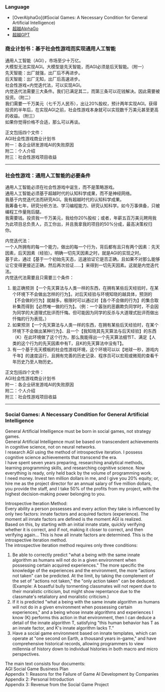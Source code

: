 ### Language  
- [OverAlphaGo](#Social Games: A Necessary Condition for General Artificial Intelligence)  
- [超越AlphaGo](#社会性游戏：通用人工智能的必要条件)  
- [超越GPT](#商业计划书：基于社会性游戏而实现通用人工智能)  
  
### 商业计划书：基于社会性游戏而实现通用人工智能
  
通用人工智能（AGI），市场至少十万亿。  
大模型无法实现AGI。大模型是先天智能，而AGI必须是后天智能。（附一）  
先天智能：出厂就强，出厂后不再进步。  
后天智能：出厂无知，出厂后高速进步。  
社会性游戏+内觉迭代法，可以实现AGI。  
内觉迭代法需要三大条件。我们已满足其二，而第三条可以花钱解决。因此需要被投资。（附二）  
我们需要一千万美元（七千万人民币），出让20%股权，预计两年实现AGI。获得投资的半年后，在实现AGI之前，社会性游戏本身就可以实现数千万美元甚至更高的收益。（附三）  
如果你觉得价格不合适，那么可以再谈。  
  
正文包括四个文件：  
AGI社会性游戏商业计划书  
附一：各企业研发游戏AI的失败原因  
附二：个人介绍  
附三：社会性游戏项目收益  

---  

### 社会性游戏：通用人工智能的必要条件
  
通用人工智能必须在社会性游戏中诞生，而不是策略游戏。  
通用人工智能必须基于超越时代的认知科学成果，而不是神经网络。  
我基于内觉迭代法而研究AGI。我有超越时代的认知科学成果。  
我筹备七年，研究分析方法、学习编程能力、研究认知科学。如今万事俱备，只被编程工作量拖后腿。  
我需要钱。投资我一千万美元，我给你20%股权；或者，年薪五百万美元聘用我为此项目总负责人，员工你出，并且我拿我的项目的50%分成，最高决策权归你。  
  
内觉迭代法：  
一个人所拥有的每一个能力，做出的每一个行为，背后都有且只有两个因素：先天因素，后天因素（经验）。明确一切先天因素之时，就是AGI的实现之时。  
基于此，通过【基于一个初始先天态，迅速验证它是否正确，且如果不对那么能够让它变得更接近正确，然后再次验证……】来得到一切先天因素。这就是内觉迭代法。  
内觉迭代法需要且只需要三个条件：  
1. 能正确预测【一个先天算法与人类一样的东西，在拥有某些后天经验时，在某个环境下不会做出怎样的行为】。对后天经验与环境知晓的越具体，预测的【不会做的行为】就越多。极限时可以通过对【各个不会做的行为】的集合取补集而得到【必然唯一做的行为】。（例：一个嚣张的恶霸欺负同学时，不会因为同学的大道理式批评而忏悔。但可能因为同学的反杀与大道理式批评而做出忏悔的行为表现。）  
2. 如果预测【一个先天算法与人类一样的东西，在拥有某些后天经验时，在某个环境下不会做出某种行为】、且一个【我知晓其先天算法与后天经验】的东西（K）在此环境做了这个行为，那么我能得出一个先天算法细节T、满足【人类的这个行为的先天因素中有T，且K的先天算法中没有T】。  
3. 有一个基于先天模板的社会性游戏环境，这个环境可以以【地球一秒，游戏内千年】的速度运行，且拥有完善的历史记录、程序员可以宏观或微观的查看千年历史乃至人物历史。  
  
正文包括四个文件：  
AGI社会性游戏商业计划书  
附一：各企业研发游戏AI的失败原因  
附二：个人介绍  
附三：社会性游戏项目收益  

---  

### Social Games: A Necessary Condition for General Artificial Intelligence

General Artificial Intelligence must be born in social games, not strategy games.  
General Artificial Intelligence must be based on transcendent achievements in cognitive science, not on neural networks.  
I research AGI using the method of introspective iteration. I possess cognitive science achievements that transcend the era.  
I have spent seven years preparing, researching analytical methods, learning programming skills, and researching cognitive science. Now everything is ready, only held back by the volume of programming work.  
I need money. Invest ten million dollars in me, and I give you 20% equity; or, hire me as the project director for an annual salary of five million dollars, you provide the staff, and I take 50% of the profits from my project, with the highest decision-making power belonging to you.  
  
Introspective Iteration Method:  
Every ability a person possesses and every action they take is influenced by only two factors: innate factors and acquired factors (experience). The moment all innate factors are defined is the moment AGI is realized.  
Based on this, by starting with an initial innate state, quickly verifying whether it is correct, and if not, making it closer to correct, and then verifying again... This is how all innate factors are determined. This is the introspective iteration method.  
The introspective iteration method requires only three conditions:  
1. Be able to correctly predict "what a being with the same innate algorithm as humans will not do in a given environment when possessing certain acquired experiences." The more specific the knowledge of the experiences and the environment, the more "actions not taken" can be predicted. At the limit, by taking the complement of the set of "actions not taken," the "only action taken" can be deduced. (Example: A boastful bully tormenting classmates will not repent due to their moralistic criticism, but might show repentance due to the classmate's retaliatory and moralistic criticism.)  
2. If it is predicted "what a being with the same innate algorithm as humans will not do in a given environment when possessing certain experiences," and a being whose innate algorithms and experiences I know (K) performs this action in that environment, then I can deduce a detail of the innate algorithm T, satisfying "this human behavior has T as an innate factor, and K's innate algorithm lacks T."  
3. Have a social game environment based on innate templates, which can operate at "one second on Earth, a thousand years in-game," and have comprehensive historical records, allowing programmers to view millennia of history down to individual histories in both macro and micro perspectives.  
  
The main text consists four documents:  
AGI Social Game Business Plan  
Appendix 1: Reasons for the Failure of Game AI Development by Companies  
Appendix 2: Personal Introduction  
Appendix 3: Revenue from the Social Game Project  
